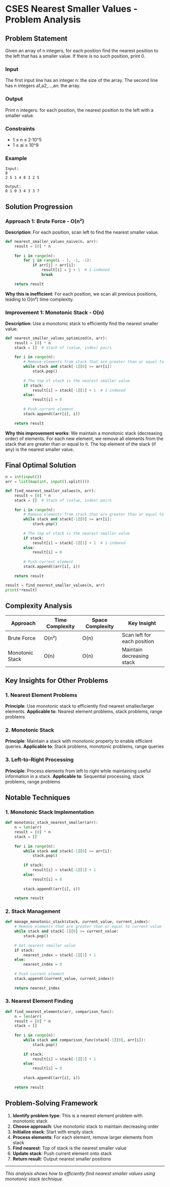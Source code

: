 # CSES Nearest Smaller Values - Problem Analysis

## Problem Statement
Given an array of n integers, for each position find the nearest position to the left that has a smaller value. If there is no such position, print 0.

### Input
The first input line has an integer n: the size of the array.
The second line has n integers a1,a2,…,an: the array.

### Output
Print n integers: for each position, the nearest position to the left with a smaller value.

### Constraints
- 1 ≤ n ≤ 2⋅10^5
- 1 ≤ ai ≤ 10^9

### Example
```
Input:
8
2 5 1 4 8 3 2 5

Output:
0 1 0 3 4 3 3 7
```

## Solution Progression

### Approach 1: Brute Force - O(n²)
**Description**: For each position, scan left to find the nearest smaller value.

```python
def nearest_smaller_values_naive(n, arr):
    result = [0] * n
    
    for i in range(n):
        for j in range(i - 1, -1, -1):
            if arr[j] < arr[i]:
                result[i] = j + 1  # 1-indexed
                break
    
    return result
```

**Why this is inefficient**: For each position, we scan all previous positions, leading to O(n²) time complexity.

### Improvement 1: Monotonic Stack - O(n)
**Description**: Use a monotonic stack to efficiently find the nearest smaller value.

```python
def nearest_smaller_values_optimized(n, arr):
    result = [0] * n
    stack = []  # Stack of (value, index) pairs
    
    for i in range(n):
        # Remove elements from stack that are greater than or equal to current element
        while stack and stack[-1][0] >= arr[i]:
            stack.pop()
        
        # The top of stack is the nearest smaller value
        if stack:
            result[i] = stack[-1][1] + 1  # 1-indexed
        else:
            result[i] = 0
        
        # Push current element
        stack.append((arr[i], i))
    
    return result
```

**Why this improvement works**: We maintain a monotonic stack (decreasing order) of elements. For each new element, we remove all elements from the stack that are greater than or equal to it. The top element of the stack (if any) is the nearest smaller value.

## Final Optimal Solution

```python
n = int(input())
arr = list(map(int, input().split()))

def find_nearest_smaller_values(n, arr):
    result = [0] * n
    stack = []  # Stack of (value, index) pairs
    
    for i in range(n):
        # Remove elements from stack that are greater than or equal to current element
        while stack and stack[-1][0] >= arr[i]:
            stack.pop()
        
        # The top of stack is the nearest smaller value
        if stack:
            result[i] = stack[-1][1] + 1  # 1-indexed
        else:
            result[i] = 0
        
        # Push current element
        stack.append((arr[i], i))
    
    return result

result = find_nearest_smaller_values(n, arr)
print(*result)
```

## Complexity Analysis

| Approach | Time Complexity | Space Complexity | Key Insight |
|----------|----------------|------------------|-------------|
| Brute Force | O(n²) | O(n) | Scan left for each position |
| Monotonic Stack | O(n) | O(n) | Maintain decreasing stack |

## Key Insights for Other Problems

### 1. **Nearest Element Problems**
**Principle**: Use monotonic stack to efficiently find nearest smaller/larger elements.
**Applicable to**: Nearest element problems, stack problems, range problems

### 2. **Monotonic Stack**
**Principle**: Maintain a stack with monotonic property to enable efficient queries.
**Applicable to**: Stack problems, monotonic problems, range queries

### 3. **Left-to-Right Processing**
**Principle**: Process elements from left to right while maintaining useful information in a stack.
**Applicable to**: Sequential processing, stack problems, range problems

## Notable Techniques

### 1. **Monotonic Stack Implementation**
```python
def monotonic_stack_nearest_smaller(arr):
    n = len(arr)
    result = [0] * n
    stack = []
    
    for i in range(n):
        while stack and stack[-1][0] >= arr[i]:
            stack.pop()
        
        if stack:
            result[i] = stack[-1][1] + 1
        else:
            result[i] = 0
        
        stack.append((arr[i], i))
    
    return result
```

### 2. **Stack Management**
```python
def manage_monotonic_stack(stack, current_value, current_index):
    # Remove elements that are greater than or equal to current value
    while stack and stack[-1][0] >= current_value:
        stack.pop()
    
    # Get nearest smaller value
    if stack:
        nearest_index = stack[-1][1] + 1
    else:
        nearest_index = 0
    
    # Push current element
    stack.append((current_value, current_index))
    
    return nearest_index
```

### 3. **Nearest Element Finding**
```python
def find_nearest_elements(arr, comparison_func):
    n = len(arr)
    result = [0] * n
    stack = []
    
    for i in range(n):
        while stack and comparison_func(stack[-1][0], arr[i]):
            stack.pop()
        
        if stack:
            result[i] = stack[-1][1] + 1
        else:
            result[i] = 0
        
        stack.append((arr[i], i))
    
    return result
```

## Problem-Solving Framework

1. **Identify problem type**: This is a nearest element problem with monotonic stack
2. **Choose approach**: Use monotonic stack to maintain decreasing order
3. **Initialize stack**: Start with empty stack
4. **Process elements**: For each element, remove larger elements from stack
5. **Find nearest**: Top of stack is the nearest smaller value
6. **Update stack**: Push current element onto stack
7. **Return result**: Output nearest smaller positions

---

*This analysis shows how to efficiently find nearest smaller values using monotonic stack technique.* 
